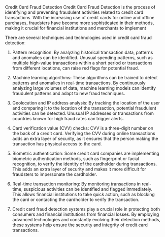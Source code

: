 Credit Card Fraud Detection
Credit Card Fraud Detection is the process of identifying and preventing fraudulent activities related to credit card transactions. With the increasing use of credit cards for online and offline purchases, fraudsters have become more sophisticated in their methods, making it crucial for financial institutions and merchants to implement

There are several techniques and technologies used in credit card fraud detection:

1. Pattern recognition: By analyzing historical transaction data, patterns and anomalies can be identified. Unusual spending patterns, such as multiple high-value transactions within a short period or transactions from different locations, can raise red flags for potential fraud.

2. Machine learning algorithms: These algorithms can be trained to detect patterns and anomalies in real-time transactions. By continuously analyzing large volumes of data, machine learning models can identify fraudulent patterns and adapt to new fraud techniques.

3. Geolocation and IP address analysis: By tracking the location of the user and comparing it to the location of the transaction, potential fraudulent activities can be detected. Unusual IP addresses or transactions from countries known for high fraud rates can trigger alerts.

4. Card verification value (CVV) checks: CVV is a three-digit number on the back of a credit card. Verifying the CVV during online transactions adds an extra layer of security, as it ensures that the person making the transaction has physical access to the card.

5. Biometric authentication: Some credit card companies are implementing biometric authentication methods, such as fingerprint or facial recognition, to verify the identity of the cardholder during transactions. This adds an extra layer of security and makes it more difficult for fraudsters to impersonate the cardholder.

6. Real-time transaction monitoring: By monitoring transactions in real-time, suspicious activities can be identified and flagged immediately. This allows financial institutions to take quick action, such as blocking the card or contacting the cardholder to verify the transaction.

7. Credit card fraud detection systems play a crucial role in protecting both consumers and financial institutions from financial losses. By employing advanced technologies and constantly evolving their detection methods, these systems help ensure the security and integrity of credit card transactions.
